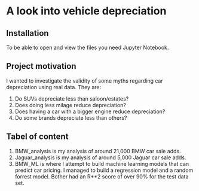 # A look into vehicle depreciation

## Installation

To be able to open and view the files you need Jupyter Notebook.

## Project motivation

I wanted to investigate the validity of some myths regarding car depreciation using real data. They are:
1. Do SUVs depreciate less than saloon/estates?
2. Does doing less milage reduce depreciation?
3. Does having a car with a bigger engine reduce depreciation?
3. Do some brands depreciate less than others?

## Tabel of content

1. BMW_analysis is my analysis of around 21,000 BMW car sale adds.
2. Jaguar_analysis is my analysis of around 5,000 Jaguar car sale adds.
3. BMW_ML is where I attempt to build machine learning models that can predict car pricing. I managed to build a regression model and a random forrest model. Bother had an R**2 score of over 90% for the test data set.